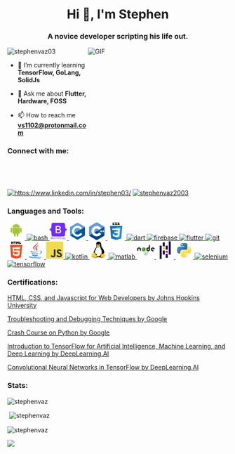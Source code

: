 <h1 align="center">Hi 👋, I'm Stephen</h1>
<h3 align="center">A novice developer scripting his life out.</h3>

<img align="right" alt="GIF" src="https://media3.giphy.com/media/ksE9feSa2b4V2GYwY4/giphy.gif?cid=790b7611un4ipkip0bae9bcqmepyds1pg80d9afane4xgn57&rid=giphy.gif&ct=ts" width="320" height="320" />


<p align="left"> <img src="https://komarev.com/ghpvc/?username=stephenvaz03&label=Profile%20views&color=brightgreen&style=flat" alt="stephenvaz03" /> </p>


- 🌱 I’m currently learning **TensorFlow, GoLang, SolidJs**

- 💬 Ask me about **Flutter, Hardware, FOSS**

- 📫 How to reach me **vs1102@protonmail.com**


<h3 align="left">Connect with me:</h3>
<p align="left">
<a href="https://linkedin.com/in/https://www.linkedin.com/in/stephen03/" target="blank"><img align="center" src="https://raw.githubusercontent.com/rahuldkjain/github-profile-readme-generator/master/src/images/icons/Social/linked-in-alt.svg" alt="https://www.linkedin.com/in/stephen03/" height="30" width="40" /></a>
<a href="https://www.hackerrank.com/stephenvaz2003" target="blank"><img align="center" src="https://raw.githubusercontent.com/rahuldkjain/github-profile-readme-generator/master/src/images/icons/Social/hackerrank.svg" alt="stephenvaz2003" height="30" width="40" /></a>
</p>



<h3 align="left">Languages and Tools:</h3>
<p align="left"> <a href="https://developer.android.com" target="_blank" rel="noreferrer"> <img src="https://raw.githubusercontent.com/devicons/devicon/master/icons/android/android-original-wordmark.svg" alt="android" width="40" height="40"/> </a> <a href="https://www.gnu.org/software/bash/" target="_blank" rel="noreferrer"> <img src="https://www.vectorlogo.zone/logos/gnu_bash/gnu_bash-icon.svg" alt="bash" width="40" height="40"/> </a> <a href="https://getbootstrap.com" target="_blank" rel="noreferrer"> <img src="https://raw.githubusercontent.com/devicons/devicon/master/icons/bootstrap/bootstrap-plain-wordmark.svg" alt="bootstrap" width="40" height="40"/> </a> <a href="https://www.cprogramming.com/" target="_blank" rel="noreferrer"> <img src="https://raw.githubusercontent.com/devicons/devicon/master/icons/c/c-original.svg" alt="c" width="40" height="40"/> </a> <a href="https://www.w3schools.com/cpp/" target="_blank" rel="noreferrer"> <img src="https://raw.githubusercontent.com/devicons/devicon/master/icons/cplusplus/cplusplus-original.svg" alt="cplusplus" width="40" height="40"/> </a> <a href="https://www.w3schools.com/css/" target="_blank" rel="noreferrer"> <img src="https://raw.githubusercontent.com/devicons/devicon/master/icons/css3/css3-original-wordmark.svg" alt="css3" width="40" height="40"/> </a> <a href="https://dart.dev" target="_blank" rel="noreferrer"> <img src="https://www.vectorlogo.zone/logos/dartlang/dartlang-icon.svg" alt="dart" width="40" height="40"/> </a> <a href="https://firebase.google.com/" target="_blank" rel="noreferrer"> <img src="https://www.vectorlogo.zone/logos/firebase/firebase-icon.svg" alt="firebase" width="40" height="40"/> </a> <a href="https://flutter.dev" target="_blank" rel="noreferrer"> <img src="https://www.vectorlogo.zone/logos/flutterio/flutterio-icon.svg" alt="flutter" width="40" height="40"/> </a> <a href="https://git-scm.com/" target="_blank" rel="noreferrer"> <img src="https://www.vectorlogo.zone/logos/git-scm/git-scm-icon.svg" alt="git" width="40" height="40"/> </a> <a href="https://www.w3.org/html/" target="_blank" rel="noreferrer"> <img src="https://raw.githubusercontent.com/devicons/devicon/master/icons/html5/html5-original-wordmark.svg" alt="html5" width="40" height="40"/> </a> <a href="https://www.java.com" target="_blank" rel="noreferrer"> <img src="https://raw.githubusercontent.com/devicons/devicon/master/icons/java/java-original.svg" alt="java" width="40" height="40"/> </a> <a href="https://developer.mozilla.org/en-US/docs/Web/JavaScript" target="_blank" rel="noreferrer"> <img src="https://raw.githubusercontent.com/devicons/devicon/master/icons/javascript/javascript-original.svg" alt="javascript" width="40" height="40"/> </a> <a href="https://kotlinlang.org" target="_blank" rel="noreferrer"> <img src="https://www.vectorlogo.zone/logos/kotlinlang/kotlinlang-icon.svg" alt="kotlin" width="40" height="40"/> </a> <a href="https://www.linux.org/" target="_blank" rel="noreferrer"> <img src="https://raw.githubusercontent.com/devicons/devicon/master/icons/linux/linux-original.svg" alt="linux" width="40" height="40"/> </a> <a href="https://www.mathworks.com/" target="_blank" rel="noreferrer"> <img src="https://upload.wikimedia.org/wikipedia/commons/2/21/Matlab_Logo.png" alt="matlab" width="40" height="40"/> </a> <a href="https://nodejs.org" target="_blank" rel="noreferrer"> <img src="https://raw.githubusercontent.com/devicons/devicon/master/icons/nodejs/nodejs-original-wordmark.svg" alt="nodejs" width="40" height="40"/> </a> <a href="https://pandas.pydata.org/" target="_blank" rel="noreferrer"> <img src="https://raw.githubusercontent.com/devicons/devicon/2ae2a900d2f041da66e950e4d48052658d850630/icons/pandas/pandas-original.svg" alt="pandas" width="40" height="40"/> </a> <a href="https://www.python.org" target="_blank" rel="noreferrer"> <img src="https://raw.githubusercontent.com/devicons/devicon/master/icons/python/python-original.svg" alt="python" width="40" height="40"/> </a> <a href="https://www.selenium.dev" target="_blank" rel="noreferrer"> <img src="https://raw.githubusercontent.com/detain/svg-logos/780f25886640cef088af994181646db2f6b1a3f8/svg/selenium-logo.svg" alt="selenium" width="40" height="40"/> </a> <a href="https://www.tensorflow.org" target="_blank" rel="noreferrer"> <img src="https://www.vectorlogo.zone/logos/tensorflow/tensorflow-icon.svg" alt="tensorflow" width="40" height="40"/> </a> </p>

<h3 align="left">Certifications:</h3>
<p align="left"><a href="https://coursera.org/share/3db32d674e7639352d578392f8ad2f69">HTML, CSS, and Javascript for Web Developers by Johns Hopkins University</a></p>
<p align="left"><a href="https://coursera.org/share/6a8361b876df3d6908540373eb4d33df">Troubleshooting and Debugging Techniques by Google</a></p>
<p align="left"><a href="https://www.coursera.org/account/accomplishments/certificate/9AH4GAJ7BLGZ">Crash Course on Python
 by Google</a></p>
<p align="left"><a href="https://www.coursera.org/account/accomplishments/certificate/8XJGCUGW8N48">Introduction to TensorFlow for Artificial Intelligence, Machine Learning, and Deep Learning
 by DeepLearning.AI</a></p>
<p align="left"><a href="https://www.coursera.org/account/accomplishments/certificate/TERZRXMQFH4X">Convolutional Neural Networks in TensorFlow by DeepLearning.AI</a></p>


<h3 align="left">Stats:</h3>
<p><img align="center" src="https://github-readme-stats.vercel.app/api?username=stephenvaz&show_icons=true&theme=gruvbox&locale=en" alt="stephenvaz" /></p>

<p>&nbsp;<img align="center" src="https://github-readme-stats.vercel.app/api/top-langs?username=stephenvaz&show_icons=true&theme=tokyonight&locale=en&layout=compact" alt="stephenvaz" /></p>

<p><img align="center" src="https://github-readme-streak-stats.herokuapp.com/?user=stephenvaz&theme=dark" alt="stephenvaz" /></p>

![](https://hit.yhype.me/github/profile?user_id=54773712)

